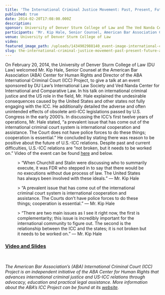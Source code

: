 ```yaml
---
title: 'The International Criminal Justice Movement: Past, Present, Future - and Where the U.S. Fits into It All'
published: true
date: 2014-02-20T17:08:00.000Z
description:
sponsor: University of Denver Sturm College of Law and The Ved Nanda Center for International and Comparative Law
participants: 'Mr. Kip Hale, Senior Counsel, American Bar Association Center for Human Rights'
venue: University of Denver Sturm College of Law
video:
featured_image_path: /uploads/1434902988140_event-image-international-criminal-justice-movement.jpg
slug: the-international-criminal-justice-movement-past-present-future-and-where-the-us-fits-into-it-all
---
```



On February 20, 2014, the University of Denver Sturm College of Law (DU Law) welcomed Mr. Kip Hale, Senior Counsel at the American Bar Association (ABA) Center for Human Rights and Director of the ABA International Criminal Court (ICC) Project, to give a talk at an event sponsored by DU Law’s International Law Society and Ved Nanda Center for International and Comparative Law. In his talk on international criminal justice and the US role in the field, Mr. Hale explained the undesirable consequences caused by the United States and other states not fully engaging with the ICC. He additionally detailed the adverse and often unintended effects of obsolete anti-ICC legislations passed by U.S. Congress in the early 2000’s. In discussing the ICC’s first twelve years of operations, Mr. Hale stated, “a prevalent issue that has come out of the international criminal court system is international cooperation and assistance. The Court does not have police forces to do these things; cooperation is essential.” He concluded by stating there was reason to be positive about the future of U.S.-ICC relations. Despite past and current difficulties, U.S.-ICC relations are “not broken, but it needs to be worked on.” Video of the event can be found [here](http://du-denverlaw.hosted.panopto.com/Panopto/Pages/Viewer.aspx?id=d2b0a003-647c-49f4-a270-340bacb39fb7) and below.

<figure data-type="quote">&gt; &ldquo;When Churchill and Stalin were discussing who to summarily execute, it was FDR who stepped in to say that there would be no executions without due process of law. The United States has always been involved with these ideals.&rdquo; &mdash; Mr. Kip Hale</figure>

<figure data-type="quote">&gt; &ldquo;A prevalent issue that has come out of the international criminal court system is international cooperation and assistance. The Courts don&rsquo;t have police forces to do these things; cooperation is essential.&rdquo; &mdash; Mr. Kip Hale</figure>

<figure data-type="quote">&gt; &ldquo;There are two main issues as I see it right now, the first is complementarity; this issue is incredibly important for the international community to figure out. The second is the relationship between the ICC and the states; it is not broken but it needs to be worked on.&rdquo; &mdash; Mr. Kip Hale</figure>

### [Video and Slides](http://du-denverlaw.hosted.panopto.com/Panopto/Pages/Viewer.aspx?id=d2b0a003-647c-49f4-a270-340bacb39fb7)

&nbsp;

*The American Bar Association’s (ABA) International Criminal Court (ICC) Project is an independent initiative of the ABA Center for Human Rights that advances international criminal justice and US-ICC relations through advocacy, education and practical legal assistance. More information about the ABA’s ICC Project can be found at its&nbsp;[website](https://www.aba-icc.org/).*

&nbsp;